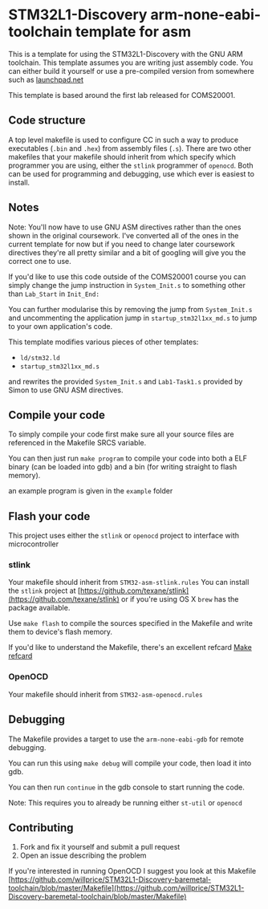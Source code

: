 STM32L1-Discovery arm-none-eabi- toolchain template for asm
=====

This is a template for using the STM32L1-Discovery with the GNU ARM toolchain.
This template assumes you are writing just assembly code.  You can either build
it yourself or use a pre-compiled version from somewhere such as
[launchpad.net](https://launchpad.net/gcc-arm-embedded/+download)

This template is based around the first lab released for COMS20001.

## Code structure
A top level makefile is used to configure CC in such a way to produce
executables (`.bin` and `.hex`) from assembly files (`.s`). There are two other
makefiles that your makefile should inherit from which specify which programmer
you are using, either the `stlink` programmer of `openocd`. Both can be used for
programming and debugging, use which ever is easiest to install.

## Notes

Note: You'll now have to use GNU ASM directives rather than the ones shown in
the original coursework. I've converted all of the ones in the current template
for now but if you need to change later coursework directives they're all pretty
similar and a bit of googling will give you the correct one to use.

If you'd like to use this code outside of the COMS20001 course you can simply
change the jump instruction in `System_Init.s` to something other than
`Lab_Start` in `Init_End:`

You can further modularise this by removing the jump from `System_Init.s` and
uncommenting the application jump in `startup_stm32l1xx_md.s` to jump to your
own application's code.

This template modifies various pieces of other templates:

* `ld/stm32.ld`
* `startup_stm32l1xx_md.s`

and rewrites the provided `System_Init.s` and `Lab1-Task1.s` provided by Simon
to use GNU ASM directives.

## Compile your code
To simply compile your code first make sure all your source files are referenced
in the Makefile SRCS variable. 

You can then just run `make program` to compile your code into both a ELF binary
(can be loaded into gdb) and a bin (for writing straight to flash memory).

an example program is given in the `example` folder


## Flash your code 
This project uses either the `stlink` or `openocd` project to interface with
microcontroller

### stlink
Your makefile should inherit from `STM32-asm-stlink.rules`
You can install the `stlink` project at
[https://github.com/texane/stlink](https://github.com/texane/stlink) or if
you're using OS X `brew` has the package available.

Use `make flash` to compile the sources specified in the Makefile and write them
to device's flash memory. 

If you'd like to understand the Makefile, there's an excellent refcard [Make
refcard][]

### OpenOCD
Your makefile should inherit from `STM32-asm-openocd.rules`

## Debugging
The Makefile provides a target to use the `arm-none-eabi-gdb` for remote
debugging.

You can run this using `make debug` will compile your code, then load it into
gdb. 

You can then run `continue` in the gdb console to start running the code.

Note: This requires you to already be running either `st-util` or `openocd`

## Contributing 
1. Fork and fix it yourself and submit a pull request 
2. Open an issue describing the problem

If you're interested in running OpenOCD I suggest you look at this Makefile
[https://github.com/willprice/STM32L1-Discovery-baremetal-toolchain/blob/master/Makefile](https://github.com/willprice/STM32L1-Discovery-baremetal-toolchain/blob/master/Makefile)

[Make refcard]: http://www.schacherer.de/frank/technology/tools/make.html
